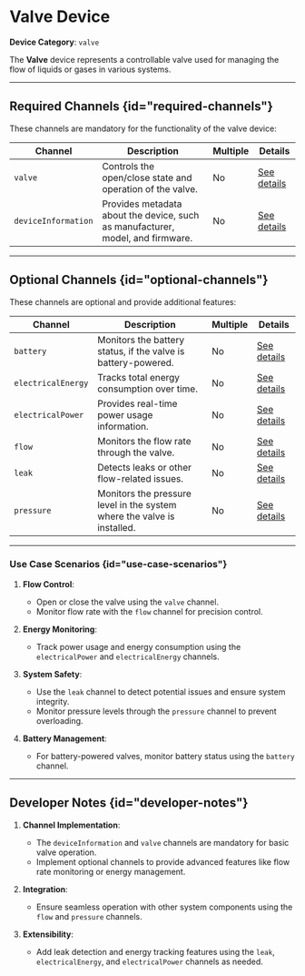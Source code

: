 # Valve Device

**Device Category**: `valve`

The **Valve** device represents a controllable valve used for managing the flow of liquids or gases
in various systems.

---

## Required Channels {id="required-channels"}

These channels are mandatory for the functionality of the valve device:

| **Channel**         | **Description**                                                                | **Multiple** | **Details**                                |
|---------------------|--------------------------------------------------------------------------------|--------------|--------------------------------------------|
| `valve`             | Controls the open/close state and operation of the valve.                      | No           | [See details](ValveChannel.md)             |
| `deviceInformation` | Provides metadata about the device, such as manufacturer, model, and firmware. | No           | [See details](DeviceInformationChannel.md) |

---

## Optional Channels {id="optional-channels"}

These channels are optional and provide additional features:

| **Channel**        | **Description**                                                         | **Multiple** | **Details**                               |
|--------------------|-------------------------------------------------------------------------|--------------|-------------------------------------------|
| `battery`          | Monitors the battery status, if the valve is battery-powered.           | No           | [See details](BatteryChannel.md)          |
| `electricalEnergy` | Tracks total energy consumption over time.                              | No           | [See details](ElectricalEnergyChannel.md) |
| `electricalPower`  | Provides real-time power usage information.                             | No           | [See details](ElectricalPowerChannel.md)  |
| `flow`             | Monitors the flow rate through the valve.                               | No           | [See details](FlowChannel.md)             |
| `leak`             | Detects leaks or other flow-related issues.                             | No           | [See details](LeakChannel.md)             |
| `pressure`         | Monitors the pressure level in the system where the valve is installed. | No           |  [See details](PressureChannel.md)        |

---

### Use Case Scenarios {id="use-case-scenarios"}

1. **Flow Control**:
    - Open or close the valve using the `valve` channel.
    - Monitor flow rate with the `flow` channel for precision control.

2. **Energy Monitoring**:
    - Track power usage and energy consumption using the `electricalPower` and `electricalEnergy` channels.

3. **System Safety**:
    - Use the `leak` channel to detect potential issues and ensure system integrity.
    - Monitor pressure levels through the `pressure` channel to prevent overloading.

4. **Battery Management**:
    - For battery-powered valves, monitor battery status using the `battery` channel.

---

## Developer Notes {id="developer-notes"}

1. **Channel Implementation**:
    - The `deviceInformation` and `valve` channels are mandatory for basic valve operation.
    - Implement optional channels to provide advanced features like flow rate monitoring or energy management.

2. **Integration**:
    - Ensure seamless operation with other system components using the `flow` and `pressure` channels.

3. **Extensibility**:
    - Add leak detection and energy tracking features using the `leak`, `electricalEnergy`, and `electricalPower` channels as needed.
